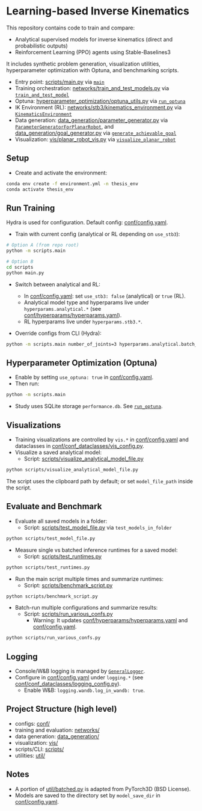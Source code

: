 # Learning-based Inverse Kinematics

This repository contains code to train and compare:
- Analytical supervised models for inverse kinematics (direct and probabilistic outputs)
- Reinforcement Learning (PPO) agents using Stable-Baselines3

It includes synthetic problem generation, visualization utilities, hyperparameter optimization with Optuna, and benchmarking scripts.

- Entry point: [scripts/main.py](scripts/main.py) via [`main`](scripts/main.py)
- Training orchestration: [networks/train_and_test_models.py](networks/train_and_test_models.py) via [`train_and_test_model`](networks/train_and_test_models.py)
- Optuna: [hyperparameter_optimization/optuna_utils.py](hyperparameter_optimization/optuna_utils.py) via [`run_optuna`](hyperparameter_optimization/optuna_utils.py)
- IK Environment (RL): [networks/stb3/kinematics_environment.py](networks/stb3/kinematics_environment.py) via [`KinematicsEnvironment`](networks/stb3/kinematics_environment.py)
- Data generation: [data_generation/parameter_generator.py](data_generation/parameter_generator.py) via [`ParameterGeneratorForPlanarRobot`](data_generation/parameter_generator.py), and [data_generation/goal_generator.py](data_generation/goal_generator.py) via [`generate_achievable_goal`](data_generation/goal_generator.py)
- Visualization: [vis/planar_robot_vis.py](vis/planar_robot_vis.py) via [`visualize_planar_robot`](vis/planar_robot_vis.py)

## Setup

- Create and activate the environment:
```bash
conda env create -f environment.yml -n thesis_env
conda activate thesis_env
```

## Run Training

Hydra is used for configuration. Default config: [conf/config.yaml](conf/config.yaml).

- Train with current config (analytical or RL depending on `use_stb3`):
```bash
# Option A (from repo root)
python -m scripts.main

# Option B
cd scripts
python main.py
```

- Switch between analytical and RL:
  - In [conf/config.yaml](conf/config.yaml): set `use_stb3: false` (analytical) or `true` (RL).
  - Analytical model type and hyperparams live under `hyperparams.analytical.*` (see [conf/hyperparams/hyperparams.yaml](conf/hyperparams/hyperparams.yaml)).
  - RL hyperparams live under `hyperparams.stb3.*`.

- Override configs from CLI (Hydra):
```bash
python -m scripts.main number_of_joints=3 hyperparams.analytical.batch_size=256 logging.log_in_console=true
```

## Hyperparameter Optimization (Optuna)

- Enable by setting `use_optuna: true` in [conf/config.yaml](conf/config.yaml).
- Then run:
```bash
python -m scripts.main
```
- Study uses SQLite storage `performance.db`. See [`run_optuna`](hyperparameter_optimization/optuna_utils.py).

## Visualizations

- Training visualizations are controlled by `vis.*` in [conf/config.yaml](conf/config.yaml) and dataclasses in [conf/conf_dataclasses/vis_config.py](conf/conf_dataclasses/vis_config.py).
- Visualize a saved analytical model:
  - Script: [scripts/visualize_analytical_model_file.py](scripts/visualize_analytical_model_file.py)
```bash
python scripts/visualize_analytical_model_file.py
```
  The script uses the clipboard path by default; or set `model_file_path` inside the script.

## Evaluate and Benchmark

- Evaluate all saved models in a folder:
  - Script: [scripts/test_model_file.py](scripts/test_model_file.py) via `test_models_in_folder`
```bash
python scripts/test_model_file.py
```

- Measure single vs batched inference runtimes for a saved model:
  - Script: [scripts/test_runtimes.py](scripts/test_runtimes.py)
```bash
python scripts/test_runtimes.py
```

- Run the main script multiple times and summarize runtimes:
  - Script: [scripts/benchmark_script.py](scripts/benchmark_script.py)
```bash
python scripts/benchmark_script.py
```

- Batch-run multiple configurations and summarize results:
  - Script: [scripts/run_various_confs.py](scripts/run_various_confs.py)
    - Warning: It updates [conf/hyperparams/hyperparams.yaml](conf/hyperparams/hyperparams.yaml) and [conf/config.yaml](conf/config.yaml).
```bash
python scripts/run_various_confs.py
```

## Logging

- Console/W&B logging is managed by [`GeneralLogger`](custom_logging/custom_loggger.py).
- Configure in [conf/config.yaml](conf/config.yaml) under `logging.*` (see [conf/conf_dataclasses/logging_config.py](conf/conf_dataclasses/logging_config.py)).
  - Enable W&B: `logging.wandb.log_in_wandb: true`.

## Project Structure (high level)

- configs: [conf/](conf/)
- training and evaluation: [networks/](networks/)
- data generation: [data_generation/](data_generation/)
- visualization: [vis/](vis/)
- scripts/CLI: [scripts/](scripts/)
- utilities: [util/](util/)

## Notes

- A portion of [util/batched.py](util/batched.py) is adapted from PyTorch3D (BSD License).
- Models are saved to the directory set by `model_save_dir` in [conf/config.yaml](conf/config.yaml).

